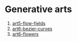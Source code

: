 # Generative arts
1. [art5-flow-fields](art5-flow-fields)
2. [art6-bezier-curves](art6-bezier-curves)
3. [art6-flowers](art6-flowers)
